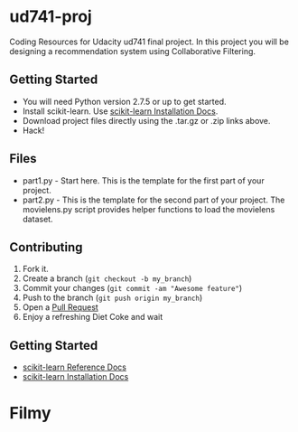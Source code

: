 ud741-proj
==========

Coding Resources for Udacity ud741 final project. In this project you will be designing a recommendation system using Collaborative Filtering.

Getting Started
------------

* You will need Python version 2.7.5 or up to get started. 
* Install scikit-learn. Use [scikit-learn Installation Docs][3].
* Download project files directly using the .tar.gz or .zip links above. 
* Hack!


Files
-----
* part1.py - Start here. This is the template for the first part of your project.
* part2.py - This is the template for the second part of your project. The movielens.py script provides helper functions to load the movielens dataset.

Contributing
------------

1. Fork it.
2. Create a branch (`git checkout -b my_branch`)
3. Commit your changes (`git commit -am "Awesome feature"`)
4. Push to the branch (`git push origin my_branch`)
5. Open a [Pull Request][1]
6. Enjoy a refreshing Diet Coke and wait 


Getting Started
---------------

* [scikit-learn Reference Docs][2]
* [scikit-learn Installation Docs][3]

[1]: https://help.github.com/articles/using-pull-requests
[2]: http://scikit-learn.org/stable/modules/classes.html
[3]: http://scikit-learn.org/stable/install.html
# Filmy
